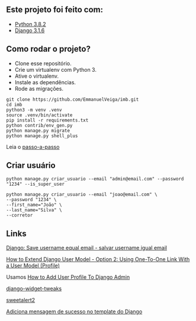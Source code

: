 ## Este projeto foi feito com:

* [Python 3.8.2](https://www.python.org/)
* [Django 3.1.6](https://www.djangoproject.com/)

## Como rodar o projeto?

* Clone esse repositório.
* Crie um virtualenv com Python 3.
* Ative o virtualenv.
* Instale as dependências.
* Rode as migrações.

```
git clone https://github.com/EmmanuelVeiga/imb.git
cd imb
python3 -m venv .venv
source .venv/bin/activate
pip install -r requirements.txt
python contrib/env_gen.py
python manage.py migrate
python manage.py shell_plus
```

Leia o [passo-a-passo](passo.md)

## Criar usuário

```
python manage.py criar_usuario --email "admin@email.com" --password "1234" --is_super_user

python manage.py criar_usuario --email "joao@email.com" \
--password "1234" \
--first_name="João" \
--last_name="Silva" \
--corretor
```


## Links

[Django: Save username equal email - salvar username igual email](https://gist.github.com/rg3915/0b97308cf0123ac73b58a8bd1b584c59)

[How to Extend Django User Model - Option 2: Using One-To-One Link With a User Model (Profile)](https://simpleisbetterthancomplex.com/tutorial/2016/07/22/how-to-extend-django-user-model.html)

Usamos [How to Add User Profile To Django Admin](https://simpleisbetterthancomplex.com/tutorial/2016/11/23/how-to-add-user-profile-to-django-admin.html)

[django-widget-tweaks](https://pypi.org/project/django-widget-tweaks/)

[sweetalert2](https://sweetalert2.github.io/)

[Adiciona mensagem de sucesso no template do Django](https://gist.github.com/rg3915/407577c42bcee93dd8d58a64bd2ba3b0)
